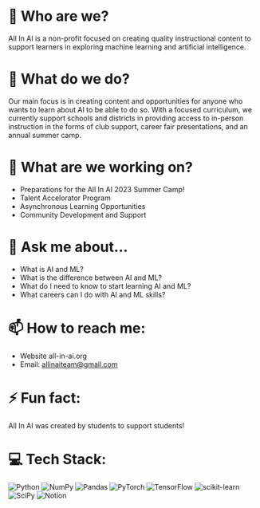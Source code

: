 # 💫 Who are we?
All In AI is a non-profit focused on creating quality instructional content to support learners in exploring machine learning and artificial intelligence.<br>

# 🌱 What do we do?
Our main focus is in creating content and opportunities for anyone who wants to learn about AI to be able to do so. With a focused curriculum, we currently support schools and districts in providing access to in-person instruction in the forms of club support, career fair presentations, and an annual summer camp. 

# 🔭 What are we working on?
  - Preparations for the All In AI 2023 Summer Camp!
  - Talent Accelorator Program
  - Asynchronous Learning Opportunities
  - Community Development and Support

# 💬 Ask me about...
  - What is AI and ML?
  - What is the difference between AI and ML?
  - What do I need to know to start learning AI and ML?
  - What careers can I do with AI and ML skills?

# 📫 How to reach me:
  - Website all-in-ai.org
  - Email: allinaiteam@gmail.com

# ⚡ Fun fact: 
All In AI was created by students to support students!


# 💻 Tech Stack:
![Python](https://img.shields.io/badge/python-3670A0?style=for-the-badge&logo=python&logoColor=ffdd54) ![NumPy](https://img.shields.io/badge/numpy-%23013243.svg?style=for-the-badge&logo=numpy&logoColor=white) ![Pandas](https://img.shields.io/badge/pandas-%23150458.svg?style=for-the-badge&logo=pandas&logoColor=white) ![PyTorch](https://img.shields.io/badge/PyTorch-%23EE4C2C.svg?style=for-the-badge&logo=PyTorch&logoColor=white) ![TensorFlow](https://img.shields.io/badge/TensorFlow-%23FF6F00.svg?style=for-the-badge&logo=TensorFlow&logoColor=white) ![scikit-learn](https://img.shields.io/badge/scikit--learn-%23F7931E.svg?style=for-the-badge&logo=scikit-learn&logoColor=white) ![SciPy](https://img.shields.io/badge/SciPy-%230C55A5.svg?style=for-the-badge&logo=scipy&logoColor=%white) ![Notion](https://img.shields.io/badge/Notion-%23000000.svg?style=for-the-badge&logo=notion&logoColor=white)


<!-- Proudly created with GPRM ( https://gprm.itsvg.in ) -->
